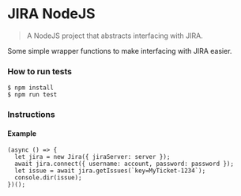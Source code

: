 # JIRA NodeJS

> A NodeJS project that abstracts interfacing with JIRA.

Some simple wrapper functions to make interfacing with JIRA easier.

### How to run tests  ###
```shell
$ npm install
$ npm run test
```
### Instructions ###
#### Example

```shell
(async () => {
  let jira = new Jira({ jiraServer: server });
  await jira.connect({ username: account, password: password });
  let issue = await jira.getIssues(`key=MyTicket-1234`);
  console.dir(issue);
})();
 ```

